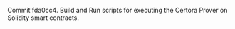 Commit fda0cc4.                    Build and Run scripts for executing the Certora Prover on Solidity smart contracts.